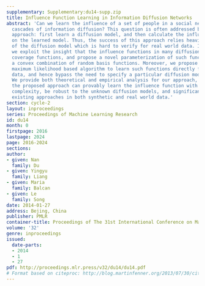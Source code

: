 ```yaml
---
supplementary: Supplementary:du14-supp.zip
title: Influence Function Learning in Information Diffusion Networks
abstract: 'Can we learn the influence of a set of people in a social network from
  cascades of information diffusion? This question is often addressed by a two-stage
  approach: first learn a diffusion model, and then calculate the influence based
  on the learned model. Thus, the success of this approach relies heavily on the correctness
  of the diffusion model which is hard to verify for real world data. In this paper,
  we exploit the insight that the influence functions in many diffusion models are
  coverage functions, and propose a novel parameterization of such functions using
  a convex combination of random basis functions. Moreover, we propose an efficient
  maximum likelihood based algorithm to learn such functions directly from cascade
  data, and hence bypass the need to specify a particular diffusion model in advance.
  We provide both theoretical and empirical analysis for our approach, showing that
  the proposed approach can provably learn the influence function with low sample
  complexity, be robust to the unknown diffusion models, and significantly outperform
  existing approaches in both synthetic and real world data.'
section: cycle-2
layout: inproceedings
series: Proceedings of Machine Learning Research
id: du14
month: 0
firstpage: 2016
lastpage: 2024
page: 2016-2024
sections: 
author:
- given: Nan
  family: Du
- given: Yingyu
  family: Liang
- given: Maria
  family: Balcan
- given: Le
  family: Song
date: 2014-01-27
address: Bejing, China
publisher: PMLR
container-title: Proceedings of The 31st International Conference on Machine Learning
volume: '32'
genre: inproceedings
issued:
  date-parts:
  - 2014
  - 1
  - 27
pdf: http://proceedings.mlr.press/v32/du14/du14.pdf
# Format based on citeproc: http://blog.martinfenner.org/2013/07/30/citeproc-yaml-for-bibliographies/
---
```

